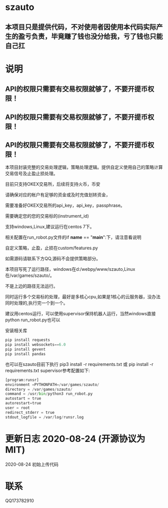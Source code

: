 # szauto

## 本项目只是提供代码，不对使用者因使用本代码实际产生的盈亏负责，毕竟赚了钱也没分给我，亏了钱也只能自己扛

# 说明

## API的权限只需要有交易权限就够了，不要开提币权限！

## API的权限只需要有交易权限就够了，不要开提币权限！

## API的权限只需要有交易权限就够了，不要开提币权限！

本项目封装完整的交易处理逻辑，策略处理逻辑。提供自定义使用自己的策略计算交易信号及止盈止损处理。

目前只支持OKEX交易所，后续将支持火币，币安

请确保对应的帐户有足够的资金或及时充值划转资金，

需要准备好OKEX交易所的api_key，api_key，passphrase。

需要确定您的您的交易标的(instrument_id)

支持windows,Linux,建议运行在centos 7下。

相关配置在run_robot.py文件的if __name__ == "__main__":下，请注意看说明

自定义策略，止盈，止损在custom/features.py

如需源码请联系下方QQ,源码不会提供策略部分。

本项目写死了运行路径，windows在d:/webpy/www/szauto,Linux在/var/games/szauto/。

不是上边的路径无法运行。

同时运行多个交易标的处理，最好是多核心cpu,如果是1核心的云服务器，没办法同时处理的,执行完一个到一个。

建议用centos运行，可以使用supervisor保持机器人运行，当然windows直接python run_robot.py也可以

安装相关库
```python
pip install requests
pip install websockets==6.0
pip install gevent
pip install pandas

```
也可以在szauto目前下执行 pip3 install -r requirements.txt 或 pip install -r requirements.txt
supervisor参考配置如下:

```python
[program:runsr]
environment =PYTHONPATH=/var/games/szauto/
directory = /var/games/szauto/
command = /usr/bin/python3 run_robot.py
autostart = true
autorestart=true
user = root
redirect_stderr = true
stdout_logfile = /var/log/runsr.log
```
    
# 更新日志  2020-08-24 (开源协议为MIT)


2020-08-24
初始上传代码


# 联系
QQ173782910
